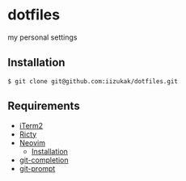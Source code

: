 # dotfiles
my personal settings

## Installation

```
$ git clone git@github.com:iizukak/dotfiles.git
```

## Requirements

- [iTerm2](https://iterm2.com/) 
- [Ricty](https://rictyfonts.github.io/)
- [Neovim](https://github.com/neovim/neovim)
	- [Installation](https://github.com/neovim/neovim/wiki/Installing-Neovim#ubuntu)
- [git-completion](https://github.com/git/git/blob/master/contrib/completion/git-completion.zsh)
- [git-prompt](https://github.com/git/git/blob/master/contrib/completion/git-prompt.sh)
